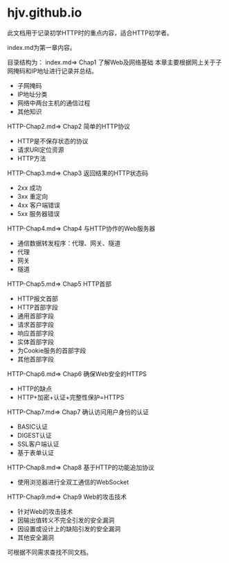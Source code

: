 # hjv.github.io

此文档用于记录初学HTTP时的重点内容，适合HTTP初学者。

index.md为第一章内容。

目录结构为：
index.md=>
Chap1 了解Web及网络基础
本章主要根据网上关于子网掩码和IP地址进行记录并总结。
* 子网掩码
* IP地址分类
* 网络中两台主机的通信过程
* 其他知识

HTTP-Chap2.md=>
Chap2 简单的HTTP协议
* HTTP是不保存状态的协议
* 请求URI定位资源
* HTTP方法

HTTP-Chap3.md=>
Chap3 返回结果的HTTP状态码
* 2xx 成功
* 3xx 重定向
* 4xx 客户端错误
* 5xx 服务器错误

HTTP-Chap4.md=>
Chap4 与HTTP协作的Web服务器
* 通信数据转发程序：代理、网关、隧道
* 代理
* 网关
* 隧道

HTTP-Chap5.md=>
Chap5 HTTP首部
* HTTP报文首部
* HTTP首部字段
* 通用首部字段
* 请求首部字段
* 响应首部字段
* 实体首部字段
* 为Cookie服务的首部字段
* 其他首部字段

HTTP-Chap6.md=>
Chap6 确保Web安全的HTTPS
* HTTP的缺点
* HTTP+加密+认证+完整性保护=HTTPS

HTTP-Chap7.md=>
Chap7 确认访问用户身份的认证
* BASIC认证
* DIGEST认证
* SSL客户端认证
* 基于表单认证

HTTP-Chap8.md=>
Chap8 基于HTTP的功能追加协议
* 使用浏览器进行全双工通信的WebSocket

HTTP-Chap9.md=>
Chap9 Web的攻击技术
* 针对Web的攻击技术
* 因输出值转义不完全引发的安全漏洞
* 因设置或设计上的缺陷引发的安全漏洞
* 其他安全漏洞

可根据不同需求查找不同文档。
